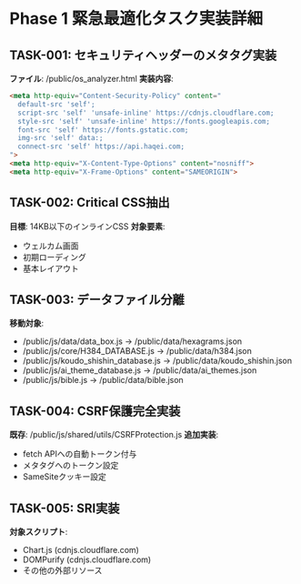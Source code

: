 # Phase 1 緊急最適化タスク実装詳細

## TASK-001: セキュリティヘッダーのメタタグ実装
**ファイル**: /public/os_analyzer.html
**実装内容**:
```html
<meta http-equiv="Content-Security-Policy" content="
  default-src 'self';
  script-src 'self' 'unsafe-inline' https://cdnjs.cloudflare.com;
  style-src 'self' 'unsafe-inline' https://fonts.googleapis.com;
  font-src 'self' https://fonts.gstatic.com;
  img-src 'self' data:;
  connect-src 'self' https://api.haqei.com;
">
<meta http-equiv="X-Content-Type-Options" content="nosniff">
<meta http-equiv="X-Frame-Options" content="SAMEORIGIN">
```

## TASK-002: Critical CSS抽出
**目標**: 14KB以下のインラインCSS
**対象要素**:
- ウェルカム画面
- 初期ローディング
- 基本レイアウト

## TASK-003: データファイル分離
**移動対象**:
- /public/js/data/data_box.js → /public/data/hexagrams.json
- /public/js/core/H384_DATABASE.js → /public/data/h384.json
- /public/js/koudo_shishin_database.js → /public/data/koudo_shishin.json
- /public/js/ai_theme_database.js → /public/data/ai_themes.json
- /public/js/bible.js → /public/data/bible.json

## TASK-004: CSRF保護完全実装
**既存**: /public/js/shared/utils/CSRFProtection.js
**追加実装**:
- fetch APIへの自動トークン付与
- メタタグへのトークン設定
- SameSiteクッキー設定

## TASK-005: SRI実装
**対象スクリプト**:
- Chart.js (cdnjs.cloudflare.com)
- DOMPurify (cdnjs.cloudflare.com)
- その他の外部リソース
